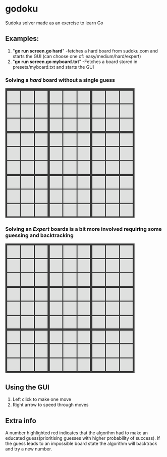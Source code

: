 # godoku
Sudoku solver made as an exercise to learn Go

## Examples:
1. "**go run screen.go hard**"
  -fetches a hard board from sudoku.com and starts the GUI (can choose one of: easy/medium/hard/expert)
 2. "**go run screen.go myboard.txt**"
  -Fetches a board stored in presets/myboard.txt and starts the GUI

### Solving a *hard* board without a single guess
![hard.gif](gifs/hard.gif)

### Solving an *Expert* boards is a bit more involved requiring some guessing and backtracking
![expert.gif](gifs/expert.gif)

## Using the GUI
1. Left click to make one move
2. Right arrow to speed through moves

## Extra info
A number highlighted red indicates that the algorihm had to make an educated guess(prioritising guesses with higher probability of success). If the guess leads to an impossible board state the algorithm will backtrack and try a new number.


